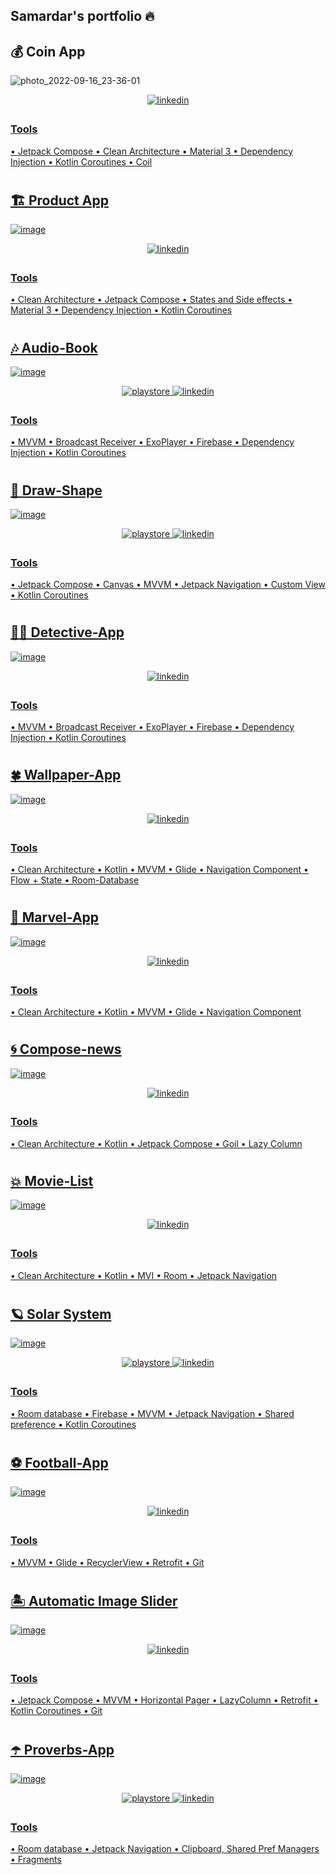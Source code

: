 ## Samardar's portfolio 🔥

## 💰 Coin App

![photo_2022-09-16_23-36-01](https://user-images.githubusercontent.com/95674842/190840137-7369e0cc-6c37-43db-b15a-a5d889baf76d.jpg)

<div align="center">
<a href="https://github.com/SamandarAsiydinov/coin" target="_blank">
<img src=https://img.shields.io/badge/GitHub-100000?style=for-the-badge&logo=github&logoColor=white alt=linkedin style="margin-bottom: 5px;" />
</div>

 ### Tools
• Jetpack Compose
• Clean Architecture
• Material 3
• Dependency Injection
• Kotlin Coroutines
• Coil

#
## 🏗️ Product App

![image](https://user-images.githubusercontent.com/95674842/190841182-1cacd247-5d90-432e-b92c-a1b970c1e5a8.png)

<div align="center">
<a href="https://github.com/SamandarAsiydinov/product-app" target="_blank">
<img src=https://img.shields.io/badge/GitHub-100000?style=for-the-badge&logo=github&logoColor=white alt=linkedin style="margin-bottom: 5px;" />
</div>

### Tools
• Clean Architecture
• Jetpack Compose
• States and Side effects
• Material 3
• Dependency Injection
• Kotlin Coroutines
  
#
## 🎶 Audio-Book

![image](https://user-images.githubusercontent.com/95674842/190842406-2f48d452-4ca4-4a63-9ba1-dda3412de27d.png)

<div align="center">
 <a href="https://play.google.com/store/apps/details?id=com.sdk.audiobook" target="_blank">
<img src=https://img.shields.io/badge/Google_Play-414141?style=for-the-badge&logo=google-play&logoColor=white alt=playstore style="margin-bottom: 5px;" />
<a href="https://github.com/SamandarAsiydinov/audio-book-app-with-exoplayer" target="_blank">
<img src=https://img.shields.io/badge/GitHub-100000?style=for-the-badge&logo=github&logoColor=white alt=linkedin style="margin-bottom: 5px;" />
</div>

### Tools
• MVVM
• Broadcast Receiver
• ExoPlayer
• Firebase
• Dependency Injection
• Kotlin Coroutines
   
   
#
## 🎨 Draw-Shape

![image](https://user-images.githubusercontent.com/95674842/190842652-6a004639-ebe4-41ea-a9ac-f50275e0c40e.png)

<div align="center">
 <a href="https://play.google.com/store/apps/details?id=com.sdk.drawshape" target="_blank">
<img src=https://img.shields.io/badge/Google_Play-414141?style=for-the-badge&logo=google-play&logoColor=white alt=playstore style="margin-bottom: 5px;" />
<a href="https://github.com/SamandarAsiydinov/draw-shape-with-jetpack-compose" target="_blank">
<img src=https://img.shields.io/badge/GitHub-100000?style=for-the-badge&logo=github&logoColor=white alt=linkedin style="margin-bottom: 5px;" />
</div>

### Tools
• Jetpack Compose
• Canvas
• MVVM
• Jetpack Navigation
• Custom View
• Kotlin Coroutines
   
#
## 🕵️‍♂️ Detective-App

![image](https://user-images.githubusercontent.com/95674842/190842923-6fec103e-2bf7-4145-947c-33ed92dfca63.png)

<div align="center">
<a href="https://github.com/SamandarAsiydinov/detective-app-mvvm" target="_blank">
<img src=https://img.shields.io/badge/GitHub-100000?style=for-the-badge&logo=github&logoColor=white alt=linkedin style="margin-bottom: 5px;" />
</div>

### Tools
• MVVM
• Broadcast Receiver
• ExoPlayer
• Firebase
• Dependency Injection
• Kotlin Coroutines
  
#
## 🍀 Wallpaper-App

![image](https://user-images.githubusercontent.com/95674842/190843348-1824171e-a463-4eb3-8267-bc800c9f577b.png)

<div align="center">
<a href="https://github.com/SamandarAsiydinov/wallpaper-app-with-clean-architecture-flow-coroutines" target="_blank">
<img src=https://img.shields.io/badge/GitHub-100000?style=for-the-badge&logo=github&logoColor=white alt=linkedin style="margin-bottom: 5px;" />
</div>

### Tools
• Clean Architecture
• Kotlin
• MVVM
• Glide
• Navigation Component
• Flow + State
• Room-Database

#
## 🦸 Marvel-App

 ![image](https://user-images.githubusercontent.com/95674842/190843604-01ecd0f0-14fa-4b98-b05d-f6356c6dd728.png)

<div align="center">
<a href="https://github.com/SamandarAsiydinov/MarvelApp" target="_blank">
<img src=https://img.shields.io/badge/GitHub-100000?style=for-the-badge&logo=github&logoColor=white alt=linkedin style="margin-bottom: 5px;" />
</div>

### Tools
• Clean Architecture
• Kotlin
• MVVM
• Glide
• Navigation Component

#
## 🌀 Compose-news

![image](https://user-images.githubusercontent.com/95674842/190844459-bfd57f51-1436-4dc9-9db5-ffc8e35861f9.png)

<div align="center">
<a href="https://github.com/SamandarAsiydinov/clean-arch-compose" target="_blank">
<img src=https://img.shields.io/badge/GitHub-100000?style=for-the-badge&logo=github&logoColor=white alt=linkedin style="margin-bottom: 5px;" />
</div>

### Tools
• Clean Architecture
• Kotlin
• Jetpack Compose
• Goil
• Lazy Column
 
 #
## 💥 Movie-List

![image](https://user-images.githubusercontent.com/95674842/190844824-b6830d3c-fb57-4f4a-a6ba-fe91d58b2dd0.png)

<div align="center">
<a href="https://github.com/SamandarAsiydinov/Movie-App-mvi-flow-coroutines" target="_blank">
<img src=https://img.shields.io/badge/GitHub-100000?style=for-the-badge&logo=github&logoColor=white alt=linkedin style="margin-bottom: 5px;" />
</div>

### Tools
• Clean Architecture
• Kotlin
• MVI
• Room
• Jetpack Navigation
 
#
## 🪐 Solar System
 
![image](https://user-images.githubusercontent.com/95674842/190846712-017614a2-ee9f-4a3b-9499-c19f1cb984d3.png)

<div align="center">
 <a href="https://play.google.com/store/apps/details?id=com.sdk.planetnew" target="_blank">
<img src=https://img.shields.io/badge/Google_Play-414141?style=for-the-badge&logo=google-play&logoColor=white alt=playstore style="margin-bottom: 5px;" />
<a href="https://github.com/SamandarAsiydinov/SolarSystem" target="_blank">
<img src=https://img.shields.io/badge/GitHub-100000?style=for-the-badge&logo=github&logoColor=white alt=linkedin style="margin-bottom: 5px;" />
</div>

### Tools
• Room database
• Firebase
• MVVM
• Jetpack Navigation
• Shared preference
• Kotlin Coroutines
  
#
## ⚽ Football-App

![image](https://user-images.githubusercontent.com/95674842/190846935-5d9fb052-b164-44fb-b928-12c25a7bae65.png)

<div align="center">
<a href="https://github.com/SamandarAsiydinov/FootballApp-Mvvm" target="_blank">
<img src=https://img.shields.io/badge/GitHub-100000?style=for-the-badge&logo=github&logoColor=white alt=linkedin style="margin-bottom: 5px;" />
</div>

### Tools
• MVVM
• Glide
• RecyclerView
• Retrofit
• Git

#
## 🏝️ Automatic Image Slider

![image](https://user-images.githubusercontent.com/95674842/190855935-1f8721f9-b3ff-4d7b-a503-604f890460e6.png)

<div align="center">
<a href="https://github.com/SamandarAsiydinov/ImageSliderWithCompose" target="_blank">
<img src=https://img.shields.io/badge/GitHub-100000?style=for-the-badge&logo=github&logoColor=white alt=linkedin style="margin-bottom: 5px;" />
</div>

### Tools
• Jetpack Compose
• MVVM
• Horizontal Pager
• LazyColumn
• Retrofit
• Kotlin Coroutines
• Git

#
## ☂️ Proverbs-App
 
![image](https://user-images.githubusercontent.com/95674842/190857314-037afc34-5f78-4f1f-abeb-4c1a4ddd2464.png)

<div align="center">
 <a href="https://play.google.com/store/apps/details?id=com.sdk.planetnew" target="_blank">
<img src=https://img.shields.io/badge/Google_Play-414141?style=for-the-badge&logo=google-play&logoColor=white alt=playstore style="margin-bottom: 5px;" />
<a href="https://github.com/SamandarAsiydinov/ProverbApp" target="_blank">
<img src=https://img.shields.io/badge/GitHub-100000?style=for-the-badge&logo=github&logoColor=white alt=linkedin style="margin-bottom: 5px;" />
</div>

### Tools
• Room database
• Jetpack Navigation
• Clipboard, Shared Pref Managers
• Fragments

